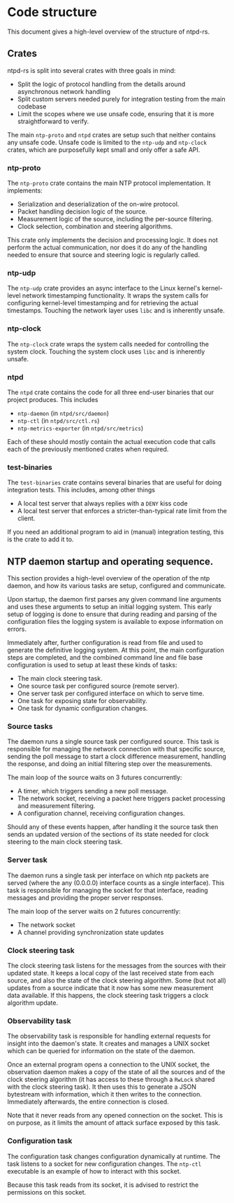 # Code structure

This document gives a high-level overview of the structure of ntpd-rs.

## Crates

ntpd-rs is split into several crates with three goals in mind:

 - Split the logic of protocol handling from the details around asynchronous
   network handling
 - Split custom servers needed purely for integration testing from the main
   codebase
 - Limit the scopes where we use unsafe code, ensuring that it is more
   straightforward to verify.

The main `ntp-proto` and `ntpd` crates are setup such that neither contains any
unsafe code. Unsafe code is limited to the `ntp-udp` and `ntp-clock` crates,
which are purposefully kept small and only offer a safe API.

### ntp-proto

The `ntp-proto` crate contains the main NTP protocol implementation. It
implements:
 - Serialization and deserialization of the on-wire protocol.
 - Packet handling decision logic of the source.
 - Measurement logic of the source, including the per-source filtering.
 - Clock selection, combination and steering algorithms.

This crate only implements the decision and processing logic. It does not
perform the actual communication, nor does it do any of the handling needed to
ensure that source and steering logic is regularly called.

### ntp-udp

The `ntp-udp` crate provides an async interface to the Linux kernel's
kernel-level network timestamping functionality. It wraps the system calls for
configuring kernel-level timestamping and for retrieving the actual timestamps.
Touching the network layer uses `libc` and is inherently unsafe.

### ntp-clock

The `ntp-clock` crate wraps the system calls needed for controlling the system
clock. Touching the system clock uses `libc` and is inherently unsafe.

### ntpd

The `ntpd` crate contains the code for all three end-user binaries that our
project produces. This includes

- `ntp-daemon` (in `ntpd/src/daemon`)
- `ntp-ctl` (in `ntpd/src/ctl.rs`)
- `ntp-metrics-exporter` (in `ntpd/src/metrics`)

Each of these should mostly contain the actual execution code that calls each
of the previously mentioned crates when required.

### test-binaries

The `test-binaries` crate contains several binaries that are useful for doing
integration tests. This includes, among other things
 - A local test server that always replies with a `DENY` kiss code
 - A local test server that enforces a stricter-than-typical rate limit from the
   client.

If you need an additional program to aid in (manual) integration testing, this
is the crate to add it to.

## NTP daemon startup and operating sequence.

This section provides a high-level overview of the operation of the ntp daemon,
and how its various tasks are setup, configured and communicate.

Upon startup, the daemon first parses any given command line arguments and uses
these arguments to setup an initial logging system. This early setup of logging
is done to ensure that during reading and parsing of the configuration files the
logging system is available to expose information on errors.

Immediately after, further configuration is read from file and used to generate
the definitive logging system. At this point, the main configuration steps are
completed, and the combined command line and file base configuration is used to
setup at least these kinds of tasks:
 - The main clock steering task.
 - One source task per configured source (remote server).
 - One server task per configured interface on which to serve time.
 - One task for exposing state for observability.
 - One task for dynamic configuration changes.

### Source tasks

The daemon runs a single source task per configured source. This task is
responsible for managing the network connection with that specific source,
sending  the poll message to start a clock difference measurement, handling the
response, and doing an initial filtering step over the measurements.

The main loop of the source waits on 3 futures concurrently:
 - A timer, which triggers sending a new poll message.
 - The network socket, receiving a packet here triggers packet processing and
   measurement filtering.
 - A configuration channel, receiving configuration changes.

Should any of these events happen, after handling it the source task then sends
an updated version of the sections of its state needed for clock steering to the
main clock steering task.

### Server task

The daemon runs a single task per interface on which ntp packets are served
(where the any (0.0.0.0) interface counts as a single interface). This task is
responsible for managing the socket for that interface, reading messages and
providing the proper server responses.

The main loop of the server waits on 2 futures concurrently:
 - The network socket
 - A channel providing synchronization state updates

### Clock steering task

The clock steering task listens for the messages from the sources with their
updated state. It keeps a local copy of the last received state from each
source, and also the state of the clock steering algorithm. Some (but not all)
updates from a source indicate that it now has some new measurement data
available. If this happens, the clock steering task triggers a clock algorithm
update.

### Observability task

The observability task is responsible for handling external requests for
insight into the daemon's state. It creates and manages a UNIX socket which can
be queried for information on the state of the daemon.

Once an external program opens a connection to the UNIX socket, the observation
daemon makes a copy of the state of all the sources and of the clock steering
algorithm (it has access to these through a `RwLock` shared with the clock
steering task). It then uses this to generate a JSON bytestream with
information, which it then writes to the connection. Immediately afterwards,
the entire connection is closed.

Note that it never reads from any opened connection on the socket. This is on
purpose, as it limits the amount of attack surface exposed by this task.

### Configuration task

The configuration task changes configuration dynamically at runtime. The task
listens to a socket for new configuration changes. The `ntp-ctl` executable is
an example of how to interact with this socket.

Because this task reads from its socket, it is advised to restrict the
permissions on this socket.

